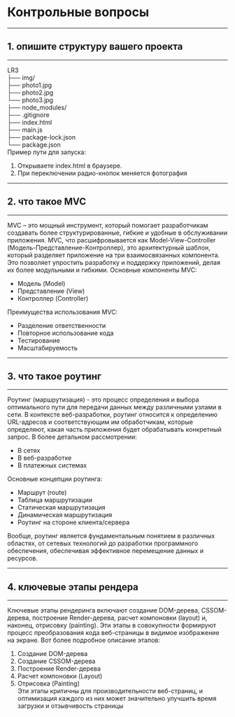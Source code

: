 # Контрольные вопросы
***
## 1.	опишите структуру вашего проекта
***
LR3  
├── img/  
├── photo1.jpg  
├── photo2.jpg  
└── photo3.jpg  
├── node_modules/  
├── .gitignore  
├── index.html  
├── main.js  
├── package-lock.json  
└── package.json  
Пример пути для запуска:
1. Открываете index.html в браузере.
2. При переключении радио-кнопок меняется фотография
***
## 2.	что такое MVC
***
MVC – это мощный инструмент, который помогает разработчикам создавать более структурированные, гибкие и удобные в обслуживании приложения. 
MVC, что расшифровывается как Model-View-Controller (Модель-Представление-Контроллер), это архитектурный шаблон, который разделяет приложение на три взаимосвязанных компонента. Это позволяет упростить разработку и поддержку приложений, делая их более модульными и гибкими. 
Основные компоненты MVC:  
-	Модель (Model)  
-	Представление (View)  
-	Контроллер (Controller)
  
Преимущества использования MVC:

-	Разделение ответственности  
-	Повторное использование кода  
-	Тестирование  
-	Масштабируемость  
***
## 3.	что такое роутинг
***
Роутинг (маршрутизация) - это процесс определения и выбора оптимального пути для передачи данных между различными узлами в сети. В контексте веб-разработки, роутинг относится к определению URL-адресов и соответствующим им обработчикам, которые определяют, какая часть приложения будет обрабатывать конкретный запрос. 
В более детальном рассмотрении:
-	В сетях  
-	В веб-разработке
-	В платежных системах  

Основные концепции роутинга:  
- Маршрут (route)  
-	Таблица маршрутизации  
-	Статическая маршрутизация  
-	Динамическая маршрутизация  
-	Роутинг на стороне клиента/сервера  
  
Вообще, роутинг является фундаментальным понятием в различных областях, от сетевых технологий до разработки программного обеспечения, обеспечивая эффективное перемещение данных и ресурсов. 
***
## 4.	ключевые этапы рендера
***
Ключевые этапы рендеринга включают создание DOM-дерева, CSSOM-дерева, построение Render-дерева, расчет компоновки (layout) и, наконец, отрисовку (painting). Эти этапы в совокупности формируют процесс преобразования кода веб-страницы в видимое изображение на экране. 
Вот более подробное описание этапов:
1.	Создание DOM-дерева  
2.	Создание CSSOM-дерева  
3.	Построение Render-дерева  
4.	Расчет компоновки (Layout)  
5.	Отрисовка (Painting)  
Эти этапы критичны для производительности веб-страниц, и оптимизация каждого из них может значительно улучшить время загрузки и отзывчивость страницы
